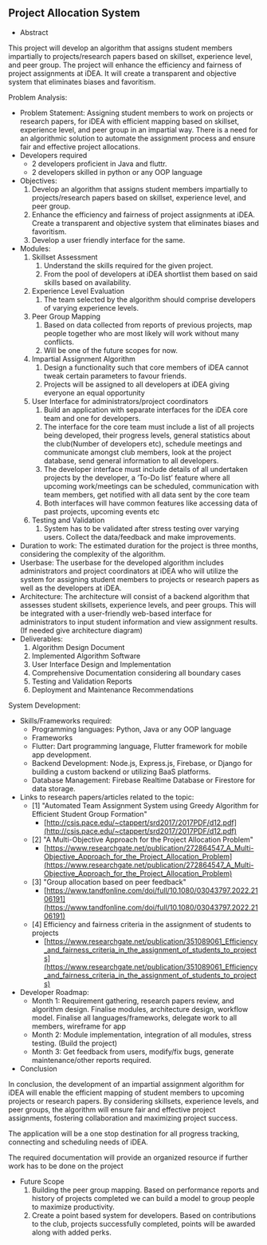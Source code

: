 ## Project Allocation System

- Abstract

This project will develop an algorithm that assigns student members impartially to projects/research papers based on skillset, experience level, and peer group. The project will enhance the efficiency and fairness of project assignments at iDEA. It will create a transparent and objective system that eliminates biases and favoritism.

Problem Analysis:

- Problem Statement: Assigning student members to work on projects or research papers, for iDEA with efficient mapping based on skillset, experience level, and peer group in an impartial way. There is a need for an algorithmic solution to automate the assignment process and ensure fair and effective project allocations.
- Developers required
    - 2 developers proficient in Java and fluttr.
    - 2 developers skilled in python or any OOP language
- Objectives:
    1. Develop an algorithm that assigns student members impartially to projects/research papers based on skillset, experience level, and peer group.
    2. Enhance the efficiency and fairness of project assignments at iDEA. Create a transparent and objective system that eliminates biases and favoritism.
    3. Develop a user friendly interface for the same.
- Modules:
    1. Skillset Assessment
        1. Understand the skills required for the given project.
        2. From the pool of developers at iDEA shortlist them based on said skills based on availability.
    2. Experience Level Evaluation
        1. The team selected by the algorithm should comprise developers of varying experience levels.
    3. Peer Group Mapping
        1. Based on data collected from reports of previous projects, map people together who are most likely will work without many conflicts.
        2. Will be one of the future scopes for now.
    4. Impartial Assignment Algorithm
        1. Design a functionality such that core members of iDEA cannot tweak certain parameters to favour friends.
        2. Projects will be assigned to all developers at iDEA giving everyone an equal opportunity
    5. User Interface for administrators/project coordinators
        1. Build an application with separate interfaces for the iDEA core team and one for developers.
        2. The interface for the core team must include a list of all projects being developed, their progress levels, general statistics about the club(Number of developers etc), schedule meetings and communicate amongst club members, look at the project database, send general information to all developers.
        3. The developer interface must include details of all undertaken projects by the developer, a ’To-Do list’ feature where all upcoming work/meetings can be scheduled, communication with team members, get notified with all data sent by the core team
        4. Both interfaces will have common features like accessing data of past projects, upcoming events etc
    6. Testing and Validation
        1. System has to be validated after stress testing over varying users. Collect the data/feedback and make improvements.
- Duration to work: The estimated duration for the project is three months, considering the complexity of the algorithm.
- Userbase: The userbase for the developed algorithm includes administrators and project coordinators at iDEA who will utilize the system for assigning student members to projects or research papers as well as the developers at iDEA.
- Architecture: The architecture will consist of a backend algorithm that assesses student skillsets, experience levels, and peer groups. This will be integrated with a user-friendly web-based interface for administrators to input student information and view assignment results. (If needed give architecture diagram)
- Deliverables:
    1. Algorithm Design Document
    2. Implemented Algorithm Software
    3. User Interface Design and Implementation
    4. Comprehensive Documentation considering all boundary cases
    5. Testing and Validation Reports
    6. Deployment and Maintenance Recommendations

System Development:

- Skills/Frameworks required:
    - Programming languages: Python, Java or any OOP language
    - Frameworks
    - Flutter: Dart programming language, Flutter framework for mobile app development.
    - Backend Development: Node.js, Express.js, Firebase, or Django for building a custom backend or utilizing BaaS platforms.
    - Database Management: Firebase Realtime Database or Firestore for data storage.
- Links to research papers/articles related to the topic:
    - [1] "Automated Team Assignment System using
    Greedy Algorithm for Efficient Student Group
    Formation"
        - [http://csis.pace.edu/~ctappert/srd2017/2017PDF/d12.pdf](http://csis.pace.edu/~ctappert/srd2017/2017PDF/d12.pdf)
    - [2] "A Multi-Objective Approach for the Project Allocation Problem"
        - [https://www.researchgate.net/publication/272864547_A_Multi-Objective_Approach_for_the_Project_Allocation_Problem](https://www.researchgate.net/publication/272864547_A_Multi-Objective_Approach_for_the_Project_Allocation_Problem)
    - [3] "Group allocation based on peer feedback"
        - [https://www.tandfonline.com/doi/full/10.1080/03043797.2022.2106191](https://www.tandfonline.com/doi/full/10.1080/03043797.2022.2106191)
    - [4] Efficiency and fairness criteria in the assignment of students to projects
        - [https://www.researchgate.net/publication/351089061_Efficiency_and_fairness_criteria_in_the_assignment_of_students_to_projects](https://www.researchgate.net/publication/351089061_Efficiency_and_fairness_criteria_in_the_assignment_of_students_to_projects)
- Developer Roadmap:
    - Month 1: Requirement gathering, research papers review, and algorithm design. Finalise modules, architecture design, workflow model. Finalise all languages/frameworks, delegate work to all members, wireframe for app
    - Month 2: Module implementation, integration of all modules, stress testing. (Build the project)
    - Month 3: Get feedback from users, modify/fix bugs, generate maintenance/other reports required.
- Conclusion

In conclusion, the development of an impartial assignment algorithm for iDEA will enable the efficient mapping of student members to upcoming projects or research papers. By considering skillsets, experience levels, and peer groups, the algorithm will ensure fair and effective project assignments, fostering collaboration and maximizing project success.

The application will be a one stop destination for all progress tracking, connecting and scheduling needs of iDEA. 

The required documentation will provide an organized resource if further work has to be done on the project

- Future Scope
    1. Building the peer group mapping. Based on performance reports and history of projects completed we can build a model to group people to maximize productivity.
    2. Create a point based system for developers. Based on contributions to the club, projects successfully completed, points will be awarded along with added perks.